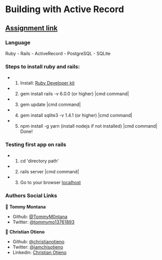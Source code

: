 # Building with Active Record

## [Assignment link](https://www.theodinproject.com/courses/ruby-on-rails/lessons/building-with-active-record-ruby-on-rails)

### Language

Ruby - Rails - ActiveRecord - PostgreSQL - SQLite

### Steps to install ruby and rails:

* 1. Install: [Ruby Developer kit](https://rubyinstaller.org/downloads/)
* 2. gem install rails -v 6.0.0 (or higher) |cmd command|
* 3. gem update |cmd command|
* 4. gem install sqlite3 -v 1.4.1 (or higher) |cmd command|
* 5. npm install -g yarn (install nodejs if not installed) |cmd command|
Done!

### Testing first app on rails

* 1. cd 'directory path'
* 2. rails server  |cmd command|
* 3. Go to your browser [localhost](http://localhost:3000)

### Authors Social Links

👤 **Tommy Montana**

* Github: [@TommyM0ntana](https://github.com/TommyM0ntana)
* Twitter: [@tommymo13761893](https://twitter.com/tommymo13761893)

👤 **Christian Otieno**

* Github: [@christianotieno](https://github.com/christianotieno)
* Twitter: [@iamchisotieno](https://twitter.com/iamchrisotieno)
* Linkedin: [Christian Otieno](https://www.linkedin.com/in/christianotieno/)